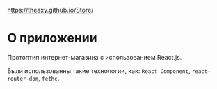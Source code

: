 https://theaxy.github.io/Store/

# О приложении
Протоптип интернет-магазина с использованием React.js.

Были использованны такие технологии, как: `React Component`, `react-router-dom`, `fethc`.
